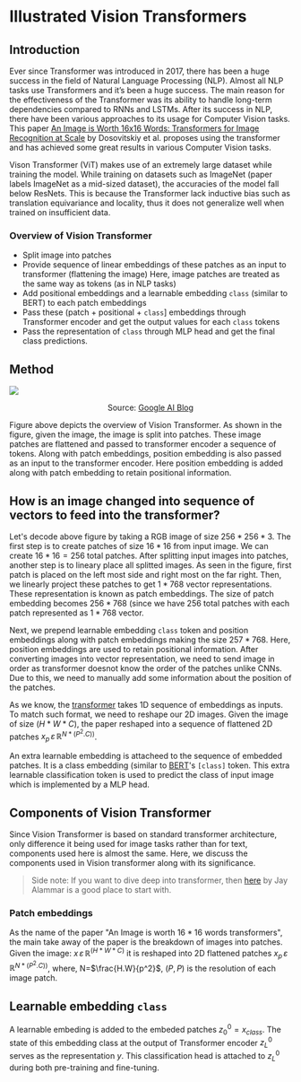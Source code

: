 # Illustrated Vision Transformers


## Introduction

Ever since Transformer was introduced in 2017, there has been a huge success in the field of Natural Language Processing (NLP). Almost all NLP tasks use Transformers and it’s been a huge success. The main reason for the effectiveness of the Transformer was its ability to handle long-term dependencies compared to RNNs and LSTMs. After its success in NLP, there have been various approaches to its usage for Computer Vision tasks. This paper [An Image is Worth 16x16 Words: Transformers for Image Recognition at Scale](https://arxiv.org/abs/2010.11929) by Dosovitskiy et al. proposes using the transformer and has achieved some great results in various Computer Vision tasks.
  
  Vison Transformer (ViT) makes use of an extremely large dataset while training the model. While training on datasets such as ImageNet (paper labels ImageNet as a mid-sized dataset), the accuracies of the model fall below ResNets. This is because the Transformer lack inductive bias such as translation equivariance and locality, thus it does not generalize well when trained on insufficient data.

### Overview of Vision Transformer
- Split image into patches
- Provide sequence of linear embeddings of these patches as an input to transformer (flattening the image)
  Here, image patches are treated as the same way as tokens (as in NLP tasks)
- Add positional embeddings and a learnable embedding ```class``` (similar to BERT) to each patch embeddings
- Pass these (patch + positional + ```class```] embeddings through Transformer encoder and get the output values for each ```class``` tokens
- Pass the representation of ```class``` through MLP head and get the final class predictions.


## Method
![](/images/vision_transformer.gif)
<div align="center"> Source: <a href='https://ai.googleblog.com/2020/12/transformers-for-image-recognition-at.html'>Google AI Blog</a> </div>



Figure above depicts the overview of Vision Transformer. As shown in the figure, given the image, the image is split into patches. These image patches are flattened and passed to transformer encoder a sequence of tokens. Along with patch embeddings, position embedding is also passed as an input to the transformer encoder. Here position embedding is added along with patch embedding to retain positional information. 


## How is an image changed into sequence of vectors to feed into the transformer?
Let's decode above figure by taking a RGB image of size $256 * 256 * 3$. The first step is to create patches of size $16 * 16$ from input image. We can create $16 * 16 = 256$ total patches. After splitting input images into patches, another step is to lineary place all splitted images. As seen in the figure, first patch is placed on the left most side and right most on the far right. Then, we linearly project these patches to get $1 * 768$ vector representations. These representation is known as patch embeddings. The size of patch embedding becomes $256 * 768$ (since we have 256 total patches with each patch represented as $1 * 768$ vector. 

Next, we prepend learnable embedding ```class``` token and position embeddings along with patch embeddings making the size $257 * 768$. Here, position embeddings are used to retain positional information. After converting images into vector representation, we need to send image in order as transformer doesnot know the order of the patches unlike CNNs. Due to this, we need to manually add some information about the position of the patches.

As we know, the [transformer](https://arxiv.org/abs/1706.03762) takes 1D sequence of embeddings as inputs. To match such format, we need to reshape our 2D images. Given the image of size $(H * W * C)$, the paper reshaped into a sequence of flattened 2D patches $x_p \, \varepsilon \, \mathbb{R}^{N*(P^2.C))}$.

An extra learnable embedding is attacheed to the sequence of embedded patches. It is a class embedding (similar to [BERT](https://arxiv.org/abs/1810.04805)'s ```[class]``` token. This extra learnable classification token is used to predict the class of input image which is implemented by a MLP head.

## Components of Vision Transformer
Since Vision Transformer is based on standard transformer architecture, only difference it being used for image tasks rather than for text, components used here is almost the same. Here, we discuss the components used in Vision transformer along with its significance. 

> Side note: If you want to dive deep into transformer, then [here](https://jalammar.github.io/illustrated-transformer/) by Jay Alammar is a good place to start with.

### Patch embeddings
As the name of the paper "An Image is worth $16 * 16$ words transformers", the main take away of the paper is the breakdown of images into patches. Given the image: $x \, \varepsilon \, \mathbb{R}^{(H * W * C)}$ it is reshaped into 2D flattened patches $x_p \, \varepsilon \, \mathbb{R}^{N*(P^2.C))}$,
                        where,
                            N=$\frac{H.W}{p^2}$, $(P, P)$ is the resolution of each image patch.


## Learnable embedding ```class```
A learnable embeding is added to the embeded patches $z_0^0 = x_{class}$. The state of this embedding class at the output of Transformer encoder $z_L^0$ serves as the representation $y$. This classification head is attached to $z_L^0$ during both pre-training and fine-tuning. 
